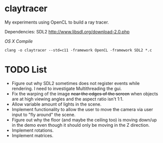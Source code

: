 claytracer
==========

My experiments using OpenCL to build a ray tracer.

Dependencies: SDL2 http://www.libsdl.org/download-2.0.php

*OS X Compile*

    clang -o claytracer --std=c11 -framework OpenCL -framework SDL2 *.c

TODO List
=========

* Figure out why SDL2 sometimes does not register events while rendering. I need to investigate Multithreading the gui.
* Fix the warping of the image <s>near the edges of the screen</s> when objects are at high viewing angles and the aspect ratio isn't 1:1.
* Allow variable amount of lights in the scene.
* Implement functionality to allow the user to move the camera via user input to "fly around" the scene.
* Figure out why the floor (and maybe the ceiling too) is moving down/up in the demo even though it should only be moving in the Z direction.
* Implement rotations.
* Implement matrices.
